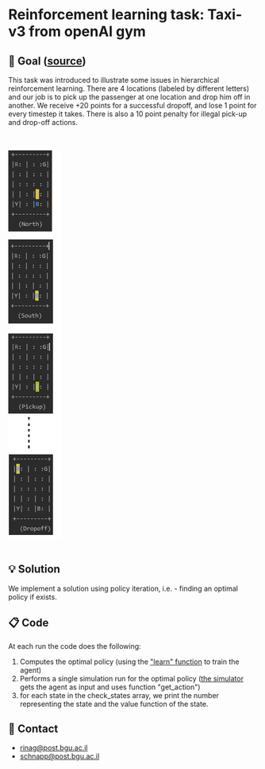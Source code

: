 # Reinforcement learning task: Taxi-v3 from openAI gym

## :dart: Goal ([source](https://gym.openai.com/envs/Taxi-v3/))
This task was introduced to illustrate some issues in hierarchical reinforcement learning.
There are 4 locations (labeled by different letters) and our job is to pick up the passenger at one location and drop him off in another.
We receive +20 points for a successful dropoff, and lose 1 point for every timestep it takes.
There is also a 10 point penalty for illegal pick-up and drop-off actions.

<br><br>
![code output example](taxi_example.png?raw=true "Taxi example")
<br><br>

## :bulb: Solution
We implement a solution using policy iteration, i.e. - finding an optimal policy if exists.

## :clipboard: Code
At each run the code does the following: 
1. Computes the optimal policy (using the ["learn" function](policy_iteration_agent.py) to train the agent)
2. Performs a single simulation run for the optimal policy ([the simulator](simulation_runner.py) gets the agent as input and uses function "get_action")
3. for each state in the check_states array, we print the number representing the state and the value function of the state.

## :email: Contact
- rinag@post.bgu.ac.il
- schnapp@post.bgu.ac.il
